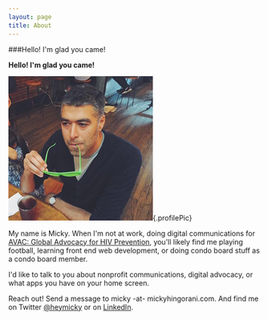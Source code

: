 ```yaml
---
layout: page
title: About
---
```


###Hello! I'm glad you came!

**Hello! I'm glad you came!**

![A picture of me with green "Kanye West" glasses.](/assets/me.jpg){.profilePic}

My name is Micky. When I'm not at work, doing digital communications for [AVAC: Global Advocacy for HIV Prevention](http://www.avac.org/), you'll likely find me playing football, learning front end web development, or doing condo board stuff as a condo board member.

I'd like to talk to you about nonprofit communications, digital advocacy, or what apps you have on your home screen.

Reach out! Send a message to micky -at- mickyhingorani.com. And find me on Twitter [@heymicky](http://www.twitter.com/heymicky) or on [LinkedIn](http://www.linkedin.com/in/mhingorani).
